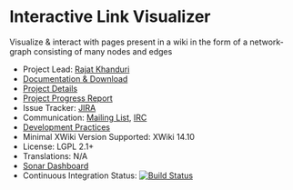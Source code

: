 # Interactive Link Visualizer

Visualize & interact with pages present in a wiki in the form of a network-graph consisting of many nodes and edges

* Project Lead: [Rajat Khanduri](https://www.xwiki.org/xwiki/bin/view/XWiki/rajat)
* [Documentation & Download](https://extensions.xwiki.org/xwiki/bin/view/Extension/InteractiveLinkVisualizer)
* [Project Details](https://dev.xwiki.org/xwiki/bin/view/GoogleSummerOfCode/InteractiveLinkVisualization)
* [Project Progress Report](https://github.com/xwiki-contrib/application-interactive-link-visualizer/blob/main/PROGRESS.md)
* Issue Tracker: [JIRA](https://jira.xwiki.org/projects/INTLV)
* Communication: [Mailing List](http://dev.xwiki.org/xwiki/bin/view/Community/MailingLists), [IRC](http://dev.xwiki.org/xwiki/bin/view/Community/IRC)
* [Development Practices](http://dev.xwiki.org)
* Minimal XWiki Version Supported: XWiki 14.10
* License: LGPL 2.1+
* Translations: N/A 
* [Sonar Dashboard](https://sonarcloud.io/project/overview?id=org.xwiki.contrib%3Aapplication-interactive-link-visualizer)
* Continuous Integration Status: [![Build Status](https://ci.xwiki.org/view/Contrib/job/XWiki%20Contrib/job/application-interactive-link-visualizer/job/main/badge/icon)](https://ci.xwiki.org/view/Contrib/job/XWiki%20Contrib/job/application-interactive-link-visualizer/job/main/)